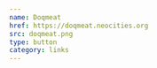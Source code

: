 ```yaml
---
name: Doqmeat
href: https://doqmeat.neocities.org
src: doqmeat.png
type: button
category: links
---
```


